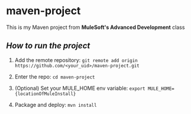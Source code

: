 # maven-project

This is my Maven project from **MuleSoft's Advanced Development** class

## _How to run the project_

1. Add the remote repository: 
    `git remote add origin https://github.com/<your_uid>/maven-project.git`

2. Enter the repo: `cd maven-project`

3. (Optional) Set your MULE_HOME env variable: `export MULE_HOME={locationOfMuleInstall}`

4. Package and deploy: `mvn install` 